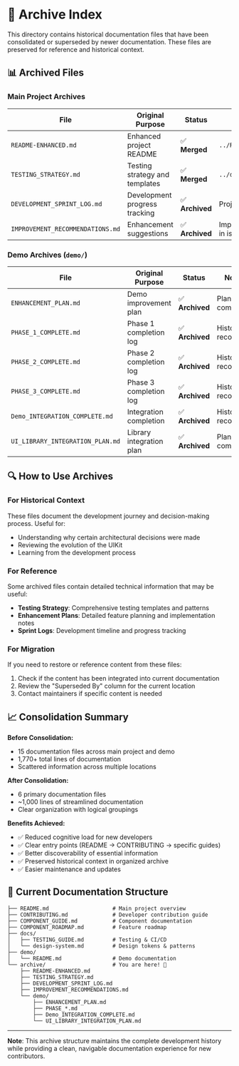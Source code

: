# 📁 Archive Index

This directory contains historical documentation files that have been consolidated or superseded by newer documentation. These files are preserved for reference and historical context.

## 📊 Archived Files

### Main Project Archives
| File | Original Purpose | Status | Superseded By |
|------|------------------|--------|---------------|
| `README-ENHANCED.md` | Enhanced project README | ✅ **Merged** | `../README.md` |
| `TESTING_STRATEGY.md` | Testing strategy and templates | ✅ **Merged** | `../docs/TESTING_GUIDE.md` |
| `DEVELOPMENT_SPRINT_LOG.md` | Development progress tracking | ✅ **Archived** | Project completed |
| `IMPROVEMENT_RECOMMENDATIONS.md` | Enhancement suggestions | ✅ **Archived** | Implemented or tracked in issues |

### Demo Archives (`demo/`)
| File | Original Purpose | Status | Notes |
|------|------------------|--------|-------|
| `ENHANCEMENT_PLAN.md` | Demo improvement plan | ✅ **Archived** | Plan completed |
| `PHASE_1_COMPLETE.md` | Phase 1 completion log | ✅ **Archived** | Historical record |
| `PHASE_2_COMPLETE.md` | Phase 2 completion log | ✅ **Archived** | Historical record |
| `PHASE_3_COMPLETE.md` | Phase 3 completion log | ✅ **Archived** | Historical record |
| `Demo_INTEGRATION_COMPLETE.md` | Integration completion | ✅ **Archived** | Historical record |
| `UI_LIBRARY_INTEGRATION_PLAN.md` | Library integration plan | ✅ **Archived** | Plan completed |

## 🔍 How to Use Archives

### **For Historical Context**
These files document the development journey and decision-making process. Useful for:
- Understanding why certain architectural decisions were made
- Reviewing the evolution of the UIKit
- Learning from the development process

### **For Reference**
Some archived files contain detailed technical information that may be useful:
- **Testing Strategy**: Comprehensive testing templates and patterns
- **Enhancement Plans**: Detailed feature planning and implementation notes
- **Sprint Logs**: Development timeline and progress tracking

### **For Migration**
If you need to restore or reference content from these files:
1. Check if the content has been integrated into current documentation
2. Review the "Superseded By" column for the current location
3. Contact maintainers if specific content is needed

## 📈 Consolidation Summary

**Before Consolidation:**
- 15 documentation files across main project and demo
- 1,770+ total lines of documentation
- Scattered information across multiple locations

**After Consolidation:**
- 6 primary documentation files
- ~1,000 lines of streamlined documentation
- Clear organization with logical groupings

**Benefits Achieved:**
- ✅ Reduced cognitive load for new developers
- ✅ Clear entry points (README → CONTRIBUTING → specific guides)
- ✅ Better discoverability of essential information
- ✅ Preserved historical context in organized archive
- ✅ Easier maintenance and updates

## 🚀 Current Documentation Structure

```
├── README.md                    # Main project overview
├── CONTRIBUTING.md              # Developer contribution guide
├── COMPONENT_GUIDE.md           # Component documentation
├── COMPONENT_ROADMAP.md         # Feature roadmap
├── docs/
│   ├── TESTING_GUIDE.md         # Testing & CI/CD
│   └── design-system.md         # Design tokens & patterns
├── demo/
│   └── README.md                # Demo documentation
└── archive/                     # You are here! 📍
    ├── README-ENHANCED.md
    ├── TESTING_STRATEGY.md
    ├── DEVELOPMENT_SPRINT_LOG.md
    ├── IMPROVEMENT_RECOMMENDATIONS.md
    └── demo/
        ├── ENHANCEMENT_PLAN.md
        ├── PHASE_*.md
        ├── Demo_INTEGRATION_COMPLETE.md
        └── UI_LIBRARY_INTEGRATION_PLAN.md
```

---

**Note**: This archive structure maintains the complete development history while providing a clean, navigable documentation experience for new contributors.

